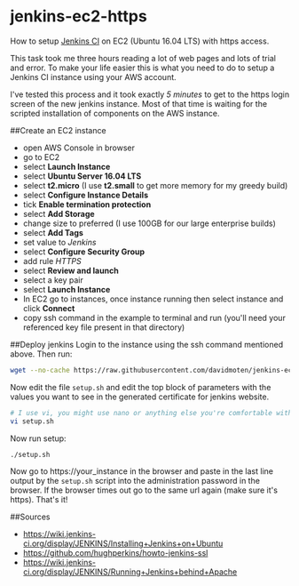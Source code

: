 # jenkins-ec2-https
How to setup [Jenkins CI](https://jenkins.io/) on EC2 (Ubuntu 16.04 LTS) with https access.

This task took me three hours reading a lot of web pages and lots of trial and error. To make your life easier this is what you need to do to setup a Jenkins CI instance using your AWS account.

I've tested this process and it took exactly *5 minutes* to get to the https login screen of the new jenkins instance. Most of that time is waiting for the scripted installation of components on the AWS instance.

##Create an EC2 instance
* open AWS Console in browser
* go to EC2
* select **Launch Instance**
* select **Ubuntu Server 16.04 LTS**
* select **t2.micro** (I use **t2.small** to get more memory for my greedy build)
* select **Configure Instance Details**
* tick **Enable termination protection**
* select **Add Storage**
* change size to preferred (I use 100GB for our large enterprise builds)
* select **Add Tags**
* set value to *Jenkins*
* select **Configure Security Group**
* add rule *HTTPS*
* select **Review and launch**
* select a key pair
* select **Launch Instance**
* In EC2 go to instances, once instance running then select instance and click **Connect**
* copy ssh command in the example to terminal and run (you'll need your referenced key file present in that directory)

##Deploy jenkins
Login to the instance using the ssh command mentioned above. Then run:
```bash
wget --no-cache https://raw.githubusercontent.com/davidmoten/jenkins-ec2-https/master/setup.sh && chmod +x setup.sh
```
Now edit the file `setup.sh` and edit the top block of parameters with the values you want to see in the generated certificate for jenkins website.
```bash
# I use vi, you might use nano or anything else you're comfortable with
vi setup.sh
```
Now run setup:
```bash
./setup.sh
```
Now go to https://your_instance in the browser and paste in the last line output by the `setup.sh` script into the administration password in the browser. If the browser times out go to the same url again (make sure it's https). That's it!

##Sources
* https://wiki.jenkins-ci.org/display/JENKINS/Installing+Jenkins+on+Ubuntu
* https://github.com/hughperkins/howto-jenkins-ssl
* https://wiki.jenkins-ci.org/display/JENKINS/Running+Jenkins+behind+Apache
